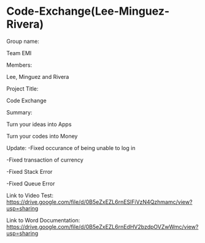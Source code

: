 # Code-Exchange(Lee-Minguez-Rivera)
Group name: 

Team EMI

Members: 

Lee, Minguez and Rivera 

Project Title: 

Code Exchange

Summary:

Turn your ideas into Apps

Turn your codes into Money

Update:
-Fixed occurance of being unable to log in

-Fixed transaction of currency

-Fixed Stack Error

-Fixed Queue Error

Link to Video Test: https://drive.google.com/file/d/0B5eZxEZL6rnESlFiVzN4Qzhmamc/view?usp=sharing

Link to Word Documentation: https://drive.google.com/file/d/0B5eZxEZL6rnEdHV2bzdpOVZwWmc/view?usp=sharing
